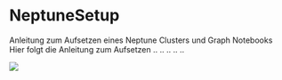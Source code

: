 # NeptuneSetup
Anleitung zum Aufsetzen eines Neptune Clusters und Graph Notebooks
Hier folgt die Anleitung zum Aufsetzen
.. 
.. 
.. 
..
..

<img width=“964” src="https://github.com/NeptuneExample/NeptuneSetup#:~:text=Commit%20time-,Bildschirmfoto%202022%2D12%2D03%20um%2017.43.46.png,-Add%20files%20via">
